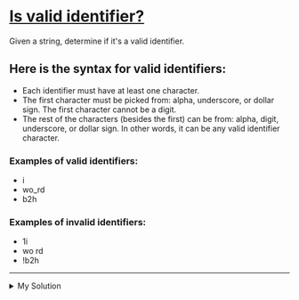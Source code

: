 # [Is valid identifier?](https://www.codewars.com/kata/563a8656d52a79f06c00001f)

Given a string, determine if it's a valid identifier.

## Here is the syntax for valid identifiers:

- Each identifier must have at least one character.
- The first character must be picked from: alpha, underscore, or dollar sign. The first character cannot be a digit.
- The rest of the characters (besides the first) can be from: alpha, digit, underscore, or dollar sign. In other words, it can be any valid identifier character.

### Examples of valid identifiers:

- i
- wo_rd
- b2h

### Examples of invalid identifiers:

- 1i
- wo rd
- !b2h

---

<details><summary>My Solution</summary>

```js
function isValid(idn) {
  return /^[a-zA-Z_\$][a-zA-Z0-9_\$]*$/gi.test(idn)
}
```

</details>
